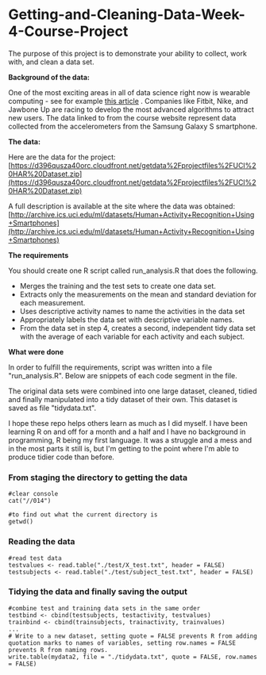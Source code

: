 # Getting-and-Cleaning-Data-Week-4-Course-Project

The purpose of this project is to demonstrate your ability to collect, work with, and clean a data set.

**Background of the data:**

One of the most exciting areas in all of data science right now is wearable computing - see for example [this article](http://www.insideactivitytracking.com/data-science-activity-tracking-and-the-battle-for-the-worlds-top-sports-brand/) . Companies like Fitbit, Nike, and Jawbone Up are racing to develop the most advanced algorithms to attract new users. The data linked to from the course website represent data collected from the accelerometers from the Samsung Galaxy S smartphone. 

**The data:**

Here are the data for the project: [https://d396qusza40orc.cloudfront.net/getdata%2Fprojectfiles%2FUCI%20HAR%20Dataset.zip](https://d396qusza40orc.cloudfront.net/getdata%2Fprojectfiles%2FUCI%20HAR%20Dataset.zip)

A full description is available at the site where the data was obtained:
[http://archive.ics.uci.edu/ml/datasets/Human+Activity+Recognition+Using+Smartphones](http://archive.ics.uci.edu/ml/datasets/Human+Activity+Recognition+Using+Smartphones)

**The requirements**

You should create one R script called run_analysis.R that does the following.

* Merges the training and the test sets to create one data set.
* Extracts only the measurements on the mean and standard deviation for each measurement.
* Uses descriptive activity names to name the activities in the data set
* Appropriately labels the data set with descriptive variable names.
* From the data set in step 4, creates a second, independent tidy data set with the average of each variable for each activity and each subject.

**What were done**

In order to fulfill the requirements, script was written into a file "run_analysis.R". Below are snippets of each code segment in the file.

The original data sets were combined into one large dataset, cleaned, tidied and finally manipulated into a tidy dataset of their own. This dataset is saved as file "tidydata.txt".

I hope these repo helps others learn as much as I did myself. I have been learning R on and off for a month and a half and I have no background in programming, R being my first language. It was a struggle and a mess and in the most parts it still is, but I'm getting to the point where I'm able to produce tidier code than before. 

### From staging the directory to getting the data

```
#clear console
cat("//014")

#to find out what the current directory is
getwd()
```

### Reading the data

```
#read test data
testvalues <- read.table("./test/X_test.txt", header = FALSE)
testsubjects <- read.table("./test/subject_test.txt", header = FALSE)
```

### Tidying the data and finally saving the output

```
#combine test and training data sets in the same order
testbind <- cbind(testsubjects, testactivity, testvalues)
trainbind <- cbind(trainsubjects, trainactivity, trainvalues)
...
# Write to a new dataset, setting quote = FALSE prevents R from adding quotation marks to names of variables, setting row.names = FALSE prevents R from naming rows.
write.table(mydata2, file = "./tidydata.txt", quote = FALSE, row.names = FALSE)
```
